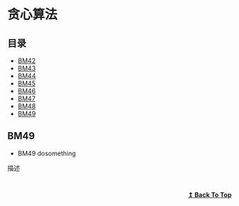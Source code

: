 # 贪心算法

## 目录

- [BM42](#BM42)
- [BM43](#BM43)
- [BM44](#BM44)
- [BM45](#BM45)
- [BM46](#BM46)
- [BM47](#BM47)
- [BM48](#BM48)
- [BM49](#BM49)


## BM49
* BM49 dosomething

描述
```

```
<!-- ![img]() -->
```cpp

```

<div align="right">
    <b><a href="#目录">↥ Back To Top</a></b>
</div>

